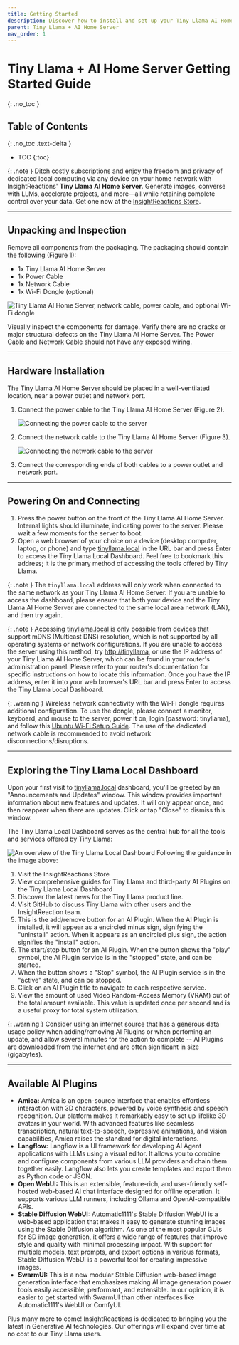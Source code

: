 ```yaml
---
title: Getting Started
description: Discover how to install and set up your Tiny Llama AI Home Server, and explore the features of the Local Dashboard.
parent: Tiny Llama + AI Home Server
nav_order: 1
---
```

# Tiny Llama + AI Home Server Getting Started Guide
{: .no_toc }

## Table of Contents
{: .no_toc .text-delta }

- TOC
{:toc}

{: .note }
Ditch costly subscriptions and enjoy the freedom and privacy of dedicated local computing via any device on your home network with InsightReactions' **Tiny Llama AI Home Server**. Generate images, converse with LLMs, accelerate projects, and more—all while retaining complete control over your data. Get one now at the [InsightReactions Store](https://insightreactions.com/store).

---

## Unpacking and Inspection

Remove all components from the packaging. The packaging should contain the following (Figure 1):
   - 1x Tiny Llama AI Home Server
   - 1x Power Cable
   - 1x Network Cable
   - 1x Wi-Fi Dongle (optional)

![Tiny Llama AI Home Server, network cable, power cable, and optional Wi-Fi dongle](figure1.jpg)

Visually inspect the components for damage. Verify there are no cracks or major structural defects on the Tiny Llama AI Home Server. The Power Cable and Network Cable should not have any exposed wiring.

---

## Hardware Installation

The Tiny Llama AI Home Server should be placed in a well-ventilated location, near a power outlet and network port.
1. Connect the power cable to the Tiny Llama AI Home Server (Figure 2).

   ![Connecting the power cable to the server](figure2.jpg)
2. Connect the network cable to the Tiny Llama AI Home Server (Figure 3).

   ![Connecting the network cable to the server](figure3.jpg)
3. Connect the corresponding ends of both cables to a power outlet and network port.

---

## Powering On and Connecting

1. Press the power button on the front of the Tiny Llama AI Home Server. Internal lights should illuminate, indicating power to the server. Please wait a few moments for the server to boot.
2. Open a web browser of your choice on a device (desktop computer, laptop, or phone) and type [tinyllama.local](http://tinyllama.local) in the URL bar and press Enter to access the Tiny Llama Local Dashboard. Feel free to bookmark this address; it is the primary method of accessing the tools offered by Tiny Llama.

{: .note }
The `tinyllama.local` address will only work when connected to the same network as your Tiny Llama AI Home Server. If you are unable to access the dashboard, please ensure that both your device and the Tiny Llama AI Home Server are connected to the same local area network (LAN), and then try again.

{: .note }
Accessing [tinyllama.local](http://tinyllama.local) is only possible from devices that support mDNS (Multicast DNS) resolution, which is not supported by all operating systems or network configurations. If you are unable to access the server using this method, try [http://tinyllama](http://tinyllama), or use the IP address of your Tiny Llama AI Home Server, which can be found in your router's administration panel. Please refer to your
router's documentation for specific instructions on how to locate this information. Once you have the IP address, enter it into your web browser's URL bar and press Enter to access the Tiny Llama Local Dashboard.

{: .warning }
Wireless network connectivity with the Wi-Fi dongle requires additional configuration. To use the dongle, please connect a monitor, keyboard, and mouse to the server, power it on, login (password: tinyllama), and follow this [Ubuntu Wi-Fi Setup Guide](https://linuxconfig.org/setup-wireless-interface-with-wpa-and-wpa2-on-ubuntu). The use of the dedicated network cable is recommended to avoid network disconnections/disruptions.

---

## Exploring the Tiny Llama Local Dashboard

Upon your first visit to [tinyllama.local](http://tinyllama.local) dashboard, you'll be greeted by an "Announcements and Updates" window. This window provides important information about new features and updates. It will only appear once, and then reappear when there are updates. Click or tap "Close" to dismiss this window.

The Tiny Llama Local Dashboard serves as the central hub for all the tools and services offered by Tiny Llama:

![An overview of the Tiny Llama Local Dashboard](figure4.png)
Following the guidance in the image above:
1. Visit the InsightReactions Store
2. View comprehensive guides for Tiny Llama and third-party AI Plugins on the Tiny Llama Local Dashboard
3. Discover the latest news for the Tiny Llama product line.
4. Visit GitHub to discuss Tiny Llama with other users and the InsightReaction team.
5. This is the add/remove button for an AI Plugin. When the AI Plugin is installed, it will appear as a encircled minus sign, signifying the "uninstall" action. When it appears as an encircled plus sign, the action signifies the "install" action.
6. The start/stop button for an AI Plugin. When the button shows the "play" symbol, the AI Plugin service is in the "stopped" state, and can be started.
7. When the button shows a "Stop" symbol, the AI Plugin service is in the "active" state, and can be stopped.
8. Click on an AI Plugin title to navigate to each respective service.
9. View the amount of used Video Random-Access Memory (VRAM) out of the total amount available. This value is updated once per second and is a useful proxy for total system utilization.

{: .warning }
Consider using an internet source that has a generous data usage policy when adding/removing AI Plugins or when perfoming an update, and allow several minutes for the action to complete -- AI Plugins are downloaded from the internet and are often significant in size (gigabytes).

---

## Available AI Plugins
- **Amica:** Amica is an open-source interface that enables effortless interaction with 3D characters, powered by voice synthesis and speech recognition. Our platform makes it remarkably easy to set up lifelike 3D avatars in your world. With advanced features like seamless transcription, natural text-to-speech, expressive animations, and vision capabilities, Amica raises the standard for digital interactions.
- **Langflow:** Langflow is a UI framework for developing AI Agent applications with LLMs using a visual editor. It allows you to combine and configure components from various LLM providers and chain them together easily. Langflow also lets you create templates and export them as Python code or JSON.
- **Open WebUI:** This is an extensible, feature-rich, and user-friendly self-hosted web-based AI chat interface designed for offline operation. It supports various LLM runners, including Ollama and OpenAI-compatible APIs.
- **Stable Diffusion WebUI:** Automatic1111's Stable Diffusion WebUI is a web-based application that makes it easy to generate stunning images using the Stable Diffusion algorithm. As one of the most popular GUIs for SD image generation, it offers a wide range of features that improve style and quality with minimal processing impact. With support for multiple models, text prompts, and export options in various formats, Stable Diffusion WebUI is a powerful tool for creating impressive images.
- **SwarmUI:** This is a new modular Stable Diffusion web-based image generation interface that emphasizes making AI image generation power tools easily accessible, performant, and extensible. In our opinion, it is easier to get started with SwarmUI than other interfaces like Automatic1111's WebUI or ComfyUI.

Plus many more to come! InsightReactions is dedicated to bringing you the latest in Generative AI technologies. Our offerings will expand over time at no cost to our Tiny Llama users.
